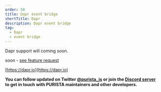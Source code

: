 ```yaml
---
order: 50
title: Dapr event bridge
shortTitle: Dapr
description: Dapr event bridge
tag:
  - Dapr
  - event bridge
---
```


Dapr support will coming soon.

soon - [see feature request](https://github.com/sebastianwessel/purista/issues/85)

[https://dapr.io](https://dapr.io)

__You can follow updated on Twitter [@purista_js](https://twitter.com/purista_js) or join the [Discord server](https://discord.gg/9feaUm3H2v) to get in touch with PURISTA maintainers and other developers.__
